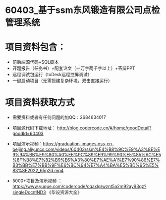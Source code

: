 #   60403_基于ssm东风锻造有限公司点检管理系统

#   项目资料包含：
*    前后端源代码+SQL脚本
*    开题报告（任务书）+配套论文（一万字两千字以上）+答辩PPT
*   远程调试包运行（toDesk远程控屏调试）
*   一键启动项目（无需搭建复杂环境，双击直接运行）


#   项目资料获取方式
*   需要资料或者有任何问题的加QQ：2684634017

*   项目源代码下载地址： http://blog.codercode.cn/#/home/goodDetail?goodId=60403
*   项目演示视频：https://graduation-images.oss-cn-beijing.aliyuncs.com/videos/60403/ssm%E4%B8%9C%E9%A3%8E%E9%94%BB%E9%80%A0%E6%9C%89%E9%99%90%E5%85%AC%E5%8F%B8%E7%82%B9%E6%A3%80%E7%AE%A1%E7%90%86%E7%B3%BB%E7%BB%9F%E6%BC%94%E7%A4%BA%E5%BD%95%E5%83%8F2022_65p2d.mp4

*  5000+项目及演示视频 ：https://www.yuque.com/codercode/cqaxlg/wznt5a2m92ay93gz?singleDoc#lND3 《毕设资源大全》
